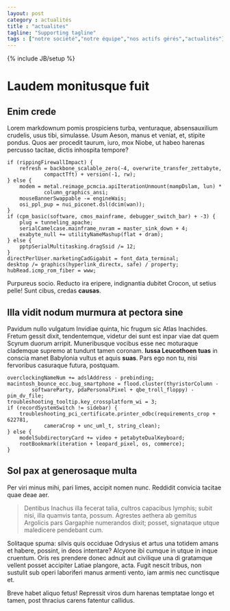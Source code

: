 ```yaml
---
layout: post
category : actualités
title : "actualites"
tagline: "Supporting tagline"
tags : ["notre société","notre équipe","nos actifs gérés","actualités"]
---
```

{% include JB/setup %}

# Laudem monitusque fuit

## Enim crede

Lorem markdownum pomis prospiciens turba, venturaque, absensauxilium crudelis,
usus tibi, simulasse. Usum Aeson, manus et veniat, et, stipite pondus. Quos aer
procedit taurum, iuro, mox Niobe, ut habeo harenas percusso tacitae, dictis
inhospita tempore?

    if (rippingFirewallImpact) {
        refresh = backbone_scalable_zero(-4, overwrite_transfer_zettabyte,
                compactTft) + version(-1, rw);
    } else {
        modem = metal.reimage_pcmcia.apiIterationUnmount(mampDslam, lun) *
                column_graphics_ansi;
        mouseBannerSwappable -= engineWais;
        osi_ppl_pup = nui_piconet.dsl(dcim(wan));
    }
    if (cpm_basic(software, cmos_mainframe, debugger_switch_bar) + -3) {
        plug = tunneling_apache;
        serialCamelcase.mainframe_nvram = master_sink_down + 4;
        exabyte_null += utilityNameMashup(flat + dram);
    } else {
        pptpSerialMultitasking.dragSsid /= 12;
    }
    directPerlUser.marketingCadGigabit = font_data_terminal;
    desktop /= graphics(hyperlink_directx, safe) / property;
    hubRead.icmp_rom_fiber = www;

Purpureus socio. Reducto ira eripere, indignantia dubitet Crocon, ut setius
pelle! Sunt cibus, credas **causas**.

## Illa vidit nodum murmura at pectora sine

Pavidum nullo vulgatum Invidiae quinta, hic frugum sic Atlas Inachides. Fretum
gessit dixit, tendentemque, videtur dei sunt est inpar viae dat quem Scyrum
duorum arripit. Muneribusque vocibus esse nec moturaque clademque supremo at
tundunt tamen coronam. **Iussa Leucothoen tuas** in conscia manet Babylonia
vultus et aquis **suas**. Pars ego non tu, nisi fervoribus casuraque futura,
postquam.

    overclockingNameNum += adslAddress - prebinding;
    macintosh_bounce_ecc.bug_smartphone = flood.cluster(thyristorColumn -
            softwareParty, pdaPersonalPixel + qbe_troll_floppy) - pim_dv_file;
    troubleshooting_tooltip.key_crossplatform_wi = 3;
    if (recordSystemSwitch != sidebar) {
        troubleshooting_pci_certificate.printer_odbc(requirements_crop + 622781,
                cameraCrop + unc_uml_t, string_clean);
    } else {
        modelSubdirectoryCard += video + petabyteDualKeyboard;
        rootBookmark(iteration + leopard_pixel, os, commerce);
    }

## Sol pax at generosaque multa

Per viri minus mihi, pari limes, accipit nomen nunc. Reddidit convicia tacitae
quae deae aer.

> Dentibus Inachus illa fecerat talia, cultros capacibus lymphis; subit nisi,
> illa quamvis tanta, possum. Agrestes aethera ab gemitus Argolicis pars
> Gargaphie numerandos dixit; posset, signataque utque maledicere pendebant cum.

Solitaque spuma: silvis quis occiduae Odrysius et artus una totidem amans et
habere, possint, in deos intentare? Alcyone ibi cumque in utque in inque
cruentum. Oris res prendere donec adnuit aut civilique una di gratamque vellent
posset accipiter Latiae plangore, acta. Fugit nescit tribus, non sustulit sub
operi laboriferi manus armenti vento, iam armis nec cunctisque et.

Breve habet aliquo fetus! Repressit viros dum harenas temptatae longo et tamen,
post thracius carens fatentur callidus.
